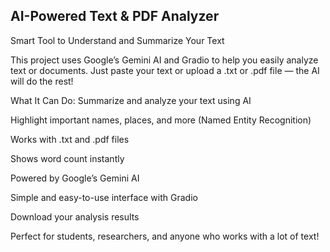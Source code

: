 ## AI-Powered Text & PDF Analyzer
 Smart Tool to Understand and Summarize Your Text

This project uses Google’s Gemini AI and Gradio to help you easily analyze text or documents. Just paste your text or upload a .txt or .pdf file — the AI will do the rest!

What It Can Do:
 Summarize and analyze your text using AI

 Highlight important names, places, and more (Named Entity Recognition)

 Works with .txt and .pdf files

 Shows word count instantly

 Powered by Google’s Gemini AI

 Simple and easy-to-use interface with Gradio

 Download your analysis results

Perfect for students, researchers, and anyone who works with a lot of text!

